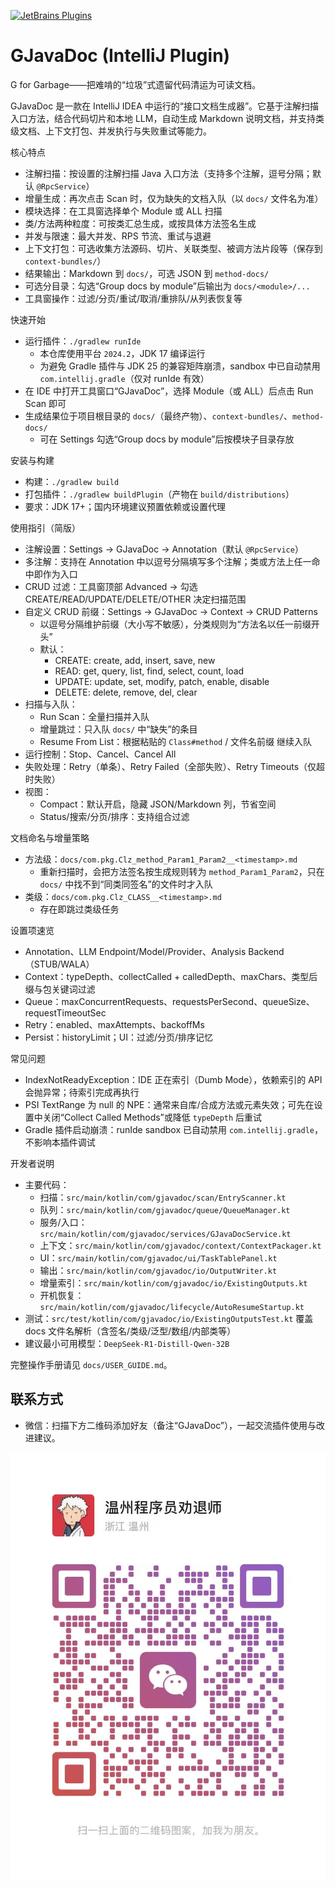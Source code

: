 [![JetBrains Plugins](https://img.shields.io/jetbrains/plugin/v/28384?label=JetBrains%20Plugin)](https://plugins.jetbrains.com/plugin/28384)

# GJavaDoc (IntelliJ Plugin)
G for Garbage——把难啃的“垃圾”式遗留代码清运为可读文档。

GJavaDoc 是一款在 IntelliJ IDEA 中运行的“接口文档生成器”。它基于注解扫描入口方法，结合代码切片和本地 LLM，自动生成 Markdown 说明文档，并支持类级文档、上下文打包、并发执行与失败重试等能力。

核心特点
- 注解扫描：按设置的注解扫描 Java 入口方法（支持多个注解，逗号分隔；默认 `@RpcService`）
- 增量生成：再次点击 Scan 时，仅为缺失的文档入队（以 `docs/` 文件名为准）
- 模块选择：在工具窗选择单个 Module 或 ALL 扫描
- 类/方法两种粒度：可按类汇总生成，或按具体方法签名生成
- 并发与限速：最大并发、RPS 节流、重试与退避
- 上下文打包：可选收集方法源码、切片、关联类型、被调方法片段等（保存到 `context-bundles/`）
- 结果输出：Markdown 到 `docs/`，可选 JSON 到 `method-docs/`
- 可选分目录：勾选“Group docs by module”后输出为 `docs/<module>/...`
- 工具窗操作：过滤/分页/重试/取消/重排队/从列表恢复等

快速开始
- 运行插件：`./gradlew runIde`
  - 本仓库使用平台 `2024.2`，JDK 17 编译运行
  - 为避免 Gradle 插件与 JDK 25 的兼容矩阵崩溃，sandbox 中已自动禁用 `com.intellij.gradle`（仅对 runIde 有效）
- 在 IDE 中打开工具窗口“GJavaDoc”，选择 Module（或 ALL）后点击 Run Scan 即可
- 生成结果位于项目根目录的 `docs/`（最终产物）、`context-bundles/`、`method-docs/`
  - 可在 Settings 勾选“Group docs by module”后按模块子目录存放

安装与构建
- 构建：`./gradlew build`
- 打包插件：`./gradlew buildPlugin`（产物在 `build/distributions`）
- 要求：JDK 17+；国内环境建议预置依赖或设置代理

使用指引（简版）
- 注解设置：Settings → GJavaDoc → Annotation（默认 `@RpcService`）
- 多注解：支持在 Annotation 中以逗号分隔填写多个注解；类或方法上任一命中即作为入口
- CRUD 过滤：工具窗顶部 Advanced → 勾选 CREATE/READ/UPDATE/DELETE/OTHER 决定扫描范围
- 自定义 CRUD 前缀：Settings → GJavaDoc → Context → CRUD Patterns
  - 以逗号分隔维护前缀（大小写不敏感），分类规则为“方法名以任一前缀开头”
  - 默认：
    - CREATE: create, add, insert, save, new
    - READ: get, query, list, find, select, count, load
    - UPDATE: update, set, modify, patch, enable, disable
    - DELETE: delete, remove, del, clear
- 扫描与入队：
  - Run Scan：全量扫描并入队
  - 增量跳过：只入队 `docs/` 中“缺失”的条目
  - Resume From List：根据粘贴的 `Class#method` / 文件名前缀 继续入队
- 运行控制：Stop、Cancel、Cancel All
- 失败处理：Retry（单条）、Retry Failed（全部失败）、Retry Timeouts（仅超时失败）
- 视图：
  - Compact：默认开启，隐藏 JSON/Markdown 列，节省空间
  - Status/搜索/分页/排序：支持组合过滤

文档命名与增量策略
- 方法级：`docs/com.pkg.Clz_method_Param1_Param2__<timestamp>.md`
  - 重新扫描时，会把方法签名按生成规则转为 `method_Param1_Param2`，只在 `docs/` 中找不到“同类同签名”的文件时才入队
- 类级：`docs/com.pkg.Clz_CLASS__<timestamp>.md`
  - 存在即跳过类级任务

设置项速览
- Annotation、LLM Endpoint/Model/Provider、Analysis Backend（STUB/WALA）
- Context：typeDepth、collectCalled + calledDepth、maxChars、类型后缀与包关键词过滤
- Queue：maxConcurrentRequests、requestsPerSecond、queueSize、requestTimeoutSec
- Retry：enabled、maxAttempts、backoffMs
- Persist：historyLimit；UI：过滤/分页/排序记忆

常见问题
- IndexNotReadyException：IDE 正在索引（Dumb Mode），依赖索引的 API 会抛异常；待索引完成再执行
- PSI TextRange 为 null 的 NPE：通常来自库/合成方法或元素失效；可先在设置中关闭“Collect Called Methods”或降低 `typeDepth` 后重试
- Gradle 插件启动崩溃：runIde sandbox 已自动禁用 `com.intellij.gradle`，不影响本插件调试

开发者说明
- 主要代码：
  - 扫描：`src/main/kotlin/com/gjavadoc/scan/EntryScanner.kt`
  - 队列：`src/main/kotlin/com/gjavadoc/queue/QueueManager.kt`
  - 服务/入口：`src/main/kotlin/com/gjavadoc/services/GJavaDocService.kt`
  - 上下文：`src/main/kotlin/com/gjavadoc/context/ContextPackager.kt`
  - UI：`src/main/kotlin/com/gjavadoc/ui/TaskTablePanel.kt`
  - 输出：`src/main/kotlin/com/gjavadoc/io/OutputWriter.kt`
  - 增量索引：`src/main/kotlin/com/gjavadoc/io/ExistingOutputs.kt`
  - 开机恢复：`src/main/kotlin/com/gjavadoc/lifecycle/AutoResumeStartup.kt`
- 测试：`src/test/kotlin/com/gjavadoc/io/ExistingOutputsTest.kt` 覆盖 docs 文件名解析（含签名/类级/泛型/数组/内部类等）
- 建议最小可用模型：`DeepSeek-R1-Distill-Qwen-32B`

完整操作手册请见 `docs/USER_GUIDE.md`。

## 联系方式

- 微信：扫描下方二维码添加好友（备注“GJavaDoc”），一起交流插件使用与改进建议。

![微信二维码（温州程序员劝退师）](docs/wechat-qr.jpg)
